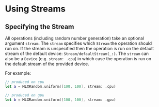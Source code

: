 # Using Streams

## Specifying the Stream

All operations (including random number generation) take an optional
argument `stream`. The `stream` specifies which
`Stream` the operation should run on. If the stream is unspecified then
the operation is run on the default stream of the default device:
``Stream/defaultStream(_:)``.  The `stream` can also
be a ``Device`` (e.g. `stream: .cpu`) in which case the operation is
run on the default stream of the provided device.

For example:

```swift
// produced on cpu
let a = MLXRandom.uniform([100, 100], stream: .cpu)

// produced on gpu
let b = MLXRandom.uniform([100, 100], stream: .gpu)
```
